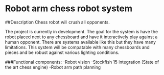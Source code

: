 # Robot arm chess robot system

##Description
Chess robot will crush all opponents.

The project is currently in development. The goal for the system is have the robot placed next to any chessboard and have it interactively play against a human opponent. There are systems available like this but they have many limitations. This system will be compatable with many chessboards and pieces and be robust against various lighting conditions.

###Functional components:
-Robot vision
-Stockfish 15 Integration (State of the art chess engine)
-Robot arm path planning
